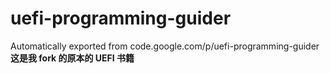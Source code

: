 # uefi-programming-guider
Automatically exported from code.google.com/p/uefi-programming-guider
**这是我 fork 的原本的 UEFI 书籍**
